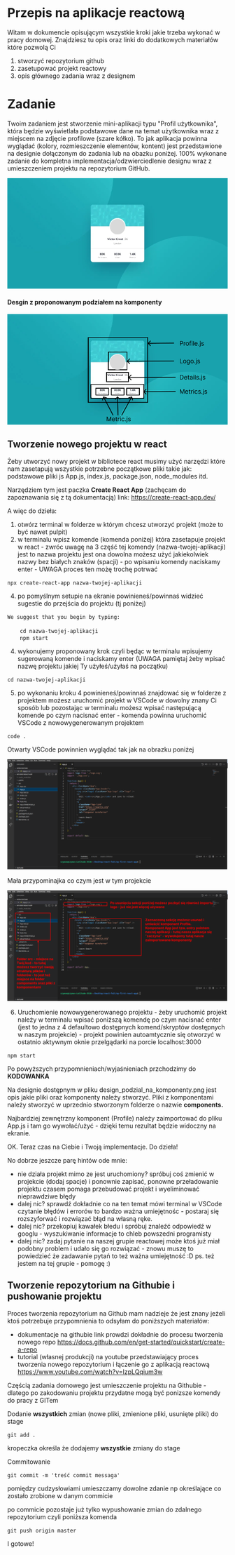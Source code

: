 # Przepis na aplikacje reactową

Witam w dokumencie opisującym wszystkie kroki jakie trzeba wykonać w pracy domowej. Znajdziesz tu opis oraz linki do dodatkowych materiałów które pozwolą Ci

1. stworzyć repozytorium github
2. zasetupować projekt reactowy
3. opis głównego zadania wraz z designem

# Zadanie

Twoim zadaniem jest stworzenie mini-aplikacji typu "Profil użytkownika", która będzie wyświetlała
podstawowe dane na temat użytkownika wraz z miejscem na zdjęcie profilowe (szare kółko). To jak aplikacja powinna wyglądać (kolory, rozmieszczenie elementów, kontent) jest przedstawione na designie dołączonym do zadania lub na obazku poniżej. 100% wykonane zadanie do kompletna implementacja/odzwierciedlenie designu wraz z umieszczeniem projektu na repozytorium GitHub.

![Design](./design.png)

#### Desgin z proponowanym podziałem na komponenty

![Design z podziałem na komponenty](./design_podzial_na_komponenty.png)

## Tworzenie nowego projektu w react

Żeby utworzyć nowy projekt w bibliotece react musimy użyć narzędzi które nam zasetapują wszystkie potrzebne początkowe pliki takie jak: podstawowe pliki js App.js, index.js, package.json, node_modules itd.

Narzędziem tym jest paczka **Create React App** (zachęcam do zapoznawania się z tą dokumentacją)
link: https://create-react-app.dev/

A więc do dzieła:

1. otwórz terminal w folderze w którym chcesz utworzyć projekt (może to być nawet pulpit)
2. w terminalu wpisz komende (komenda poniżej) która zasetapuje projekt w react - zwróc uwagę na 3 część tej komendy (nazwa-twojej-aplikacji) jest to nazwa projektu jest ona dowolna możesz użyć jakiekolwiek nazwy bez białych znaków (spacji) - po wpisaniu komendy naciskamy enter - UWAGA proces ten możę trochę potrwać

```
npx create-react-app nazwa-twojej-aplikacji
```

4. po pomyślnym setupie na ekranie powinieneś/powinnaś widzieć sugestie do przejścia do projektu (tj poniżej)

```
We suggest that you begin by typing:

	cd nazwa-twojej-aplikacji
	npm start
```

4. wykonujemy proponowany krok czyli będąc w terminalu wpisujemy sugerowaną komende i naciskamy enter (UWAGA pamiętaj żeby wpisać nazwę projektu jakiej Ty użyłeś/użyłaś na początku)

```
cd nazwa-twojej-aplikacji
```

5. po wykonaniu kroku 4 powinieneś/powinnaś znajdować się w folderze z projektem możesz uruchomić projekt w VSCode w dowolny znany Ci sposób lub pozostając w terminalu możesz wpisać następującą komende po czym nacisnać enter - komenda powinna uruchomić VSCode z nowowygenerowanym projektem

```
code .
```

Otwarty VSCode powinnien wyglądać tak jak na obrazku poniżej

![VSCode po wygenerowaniu projektu](./struktura_po_wygenerowaniu.png)

Mała przypominajka co czym jest w tym projekcie

![Struktura projektu - opis](./struktura_projektu_opis.png)

6. Uruchomienie nowowygenerowanego projektu - żeby uruchomić projekt należy w terminalu wpisać poniższą komendę po czym nacisnać enter (jest to jedna z 4 defaultowo dostępnych komend/skryptów dostępnych w naszym projekcie) - projekt powinien autoamtycznie się otworzyć w ostatnio aktywnym oknie przelgądarki na porcie localhost:3000

```
npm start
```

Po powyższych przypomnieniach/wyjaśnieniach przchodzimy do **KODOWANKA**

Na designie dostępnym w pliku design_podzial_na_komponenty.png jest opis jakie pliki oraz komponenty
należy stworzyć. Pliki z komponentami należy stworzyć w uprzednio stworzonym folderze o nazwie **components.**

Najbardziej zewnętrzny komponent (Profile) należy zaimportować do pliku App.js i tam go wywołać/użyć - dzięki temu rezultat będzie widoczny na ekranie.

OK. Teraz czas na Ciebie i Twoją implementacje. Do dzieła!

No dobrze jeszcze parę hintów ode mnie:

- nie działa projekt mimo ze jest uruchomiony? spróbuj coś zmienić w projekcie (dodaj spacje) i ponownie zapisać,
  ponowne przeładowanie projektu czasem pomaga przebudować projekt i wyeliminować nieprawdziwe błędy
- dalej nic? sprawdź dokładnie co na ten temat mówi terminal w VSCode czytanie błędów i errorów to bardzo ważna umiejętnośc - postaraj się rozszyforwać i rozwiązać błąd na własną ręke.
- dalej nic? przekopiuj kawałek błedu i spróbuj znaleźć odpowiedź w googlu - wyszukiwanie informacje to chleb powszedni programisty
- dalej nic? zadaj pytanie na naszej grupie reactowej może ktoś już miał podobny problem i udało się go rozwiązać - znowu muszę to powiedzieć że zadawanie pytań to też ważna umiejętność :D ps. też jestem na tej grupie - pomogę :)

## Tworzenie repozytorium na Githubie i pushowanie projektu

Proces tworzenia repozytorium na Github mam nadzieje że jest znany jeżeli ktoś potrzebuje przypomnienia to odsyłam do poniższych materiałów:

- dokumentacje na githubie link prowdzi dokładnie do procesu tworzenia nowego repo https://docs.github.com/en/get-started/quickstart/create-a-repo
- tutorial (własnej produkcji) na youtube przedstawiający proces tworzenia nowego repozytorium i łączenie go z aplikacją reactową https://www.youtube.com/watch?v=IzpLQqium3w

Częścią zadania domowego jest umieszczenie projektu na Githubie - dlatego po zakodowaniu projektu przydatne mogą być ponizsze komendy do pracy z GITem

Dodanie **wszystkich** zmian (nowe pliki, zmienione pliki, usunięte pliki) do stage

```
git add .
```

kropeczka określa że dodajemy **wszystkie** zmiany do stage

Commitowanie

```
git commit -m 'treść commit messaga'
```

pomiędzy cudzysłowiami umieszczamy dowolne zdanie np określające co zostało zrobione w danym commicie

po commicie pozostaje już tylko wypushowanie zmian do zdalnego repozytorium czyli poniższa komenda

```
git push origin master
```

I gotowe!
